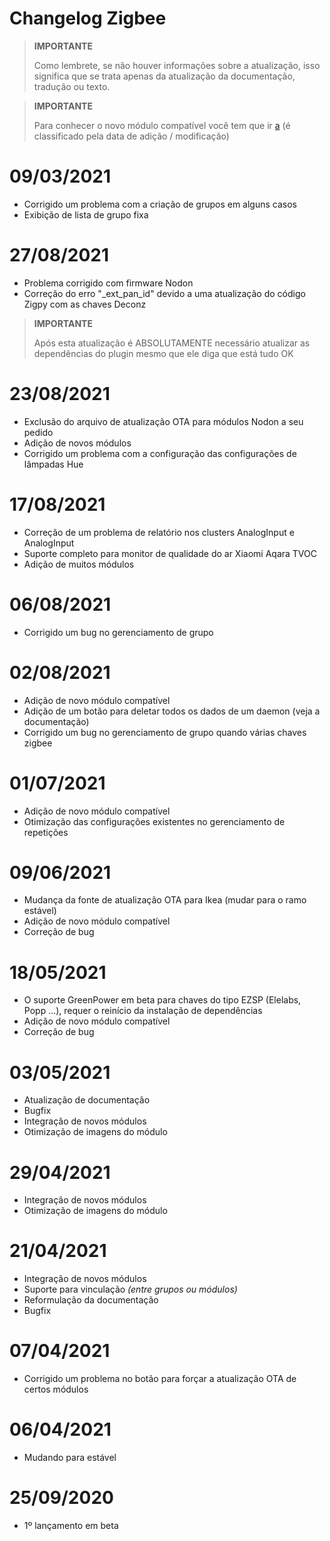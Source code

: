 # Changelog Zigbee

>**IMPORTANTE**
>
>Como lembrete, se não houver informações sobre a atualização, isso significa que se trata apenas da atualização da documentação, tradução ou texto.

>**IMPORTANTE**
>
>Para conhecer o novo módulo compatível você tem que ir [a](https://compatibility.jeedom.com/index.php?v=d&p=home&search=&plugin=zigbee) (é classificado pela data de adição / modificação)

# 09/03/2021

- Corrigido um problema com a criação de grupos em alguns casos
- Exibição de lista de grupo fixa

# 27/08/2021

- Problema corrigido com firmware Nodon
- Correção do erro "\_ext_pan_id" devido a uma atualização do código Zigpy com as chaves Deconz

>**IMPORTANTE**
>
>Após esta atualização é ABSOLUTAMENTE necessário atualizar as dependências do plugin mesmo que ele diga que está tudo OK

# 23/08/2021

- Exclusão do arquivo de atualização OTA para módulos Nodon a seu pedido
- Adição de novos módulos 
- Corrigido um problema com a configuração das configurações de lâmpadas Hue

# 17/08/2021

- Correção de um problema de relatório nos clusters AnalogInput e AnalogInput
- Suporte completo para monitor de qualidade do ar Xiaomi Aqara TVOC
- Adição de muitos módulos

# 06/08/2021

- Corrigido um bug no gerenciamento de grupo

# 02/08/2021

- Adição de novo módulo compatível
- Adição de um botão para deletar todos os dados de um daemon (veja a documentação)
- Corrigido um bug no gerenciamento de grupo quando várias chaves zigbee


# 01/07/2021

- Adição de novo módulo compatível
- Otimização das configurações existentes no gerenciamento de repetições

# 09/06/2021

- Mudança da fonte de atualização OTA para Ikea (mudar para o ramo estável)
- Adição de novo módulo compatível
- Correção de bug

# 18/05/2021

- O suporte GreenPower em beta para chaves do tipo EZSP (Elelabs, Popp ...), requer o reinício da instalação de dependências
- Adição de novo módulo compatível
- Correção de bug

# 03/05/2021

- Atualização de documentação
- Bugfix
- Integração de novos módulos
- Otimização de imagens do módulo

# 29/04/2021

- Integração de novos módulos
- Otimização de imagens do módulo

# 21/04/2021

- Integração de novos módulos
- Suporte para vinculação *(entre grupos ou módulos)*
- Reformulação da documentação
- Bugfix

# 07/04/2021

- Corrigido um problema no botão para forçar a atualização OTA de certos módulos

# 06/04/2021

- Mudando para estável

# 25/09/2020

- 1º lançamento em beta
